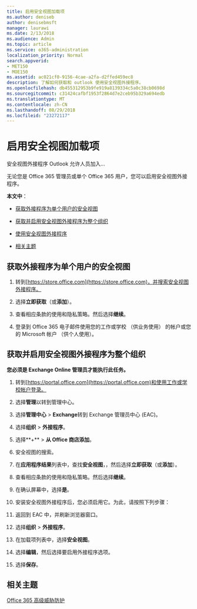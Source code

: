```yaml
---
title: 启用安全视图加载项
ms.author: deniseb
author: denisebmsft
manager: laurawi
ms.date: 2/13/2018
ms.audience: Admin
ms.topic: article
ms.service: o365-administration
localization_priority: Normal
search.appverid:
- MET150
- MOE150
ms.assetid: ac021cf0-9156-4cae-a2fa-d2ffed459ec8
description: 了解如何获取和 outlook 使用安全视图外接程序。
ms.openlocfilehash: db455312953b9fe919a8139334c5a0c38cb0698d
ms.sourcegitcommit: c31424cafbf1953f2864d7e2ceb95b329a694edb
ms.translationtype: MT
ms.contentlocale: zh-CN
ms.lasthandoff: 08/29/2018
ms.locfileid: "23272117"
---
```

# <a name="enable-the-security-view-add-in"></a>启用安全视图加载项

安全视图外接程序 Outlook 允许人员加入...
  
无论您是 Office 365 管理员或单个 Office 365 用户，您可以启用安全视图外接程序。
  
 **本文中**： 
  
- [获取外接程序为单个用户的安全视图](enable-the-security-view-add-in.md#singleget)
    
- [获取并启用安全视图外接程序为整个组织](enable-the-security-view-add-in.md#wholeorgget)
    
- [使用安全视图外接程序](enable-the-security-view-add-in.md#useit)
    
- [相关主题](enable-the-security-view-add-in.md#relaated)
    
## <a name="get-the-security-view-add-in-for-a-single-user"></a>获取外接程序为单个用户的安全视图
<a name="singleget"> </a>

1. 转到[https://store.office.com](https://store.office.com)，并搜索安全视图外接程序。
    
2. 选择**立即获取**（或**添加**）。 
    
3. 查看相应条款的使用和隐私策略。然后选择**继续**。 
    
4. 登录到 Office 365 电子邮件使用您的工作或学校 （供业务使用） 的帐户或您的 Microsoft 帐户 （供个人使用）。
    
## <a name="get-and-enable-the-security-view-add-in-for-an-entire-organization"></a>获取并启用安全视图外接程序为整个组织
<a name="wholeorgget"> </a>

 **您必须是 Exchange Online 管理员才能执行此任务。**
  
1. 转到[https://portal.office.com](https://portal.office.com)和使用工作或学校帐户登录。 
    
2. 选择**管理**以转到管理中心。 
    
3. 选择**管理中心** \> **Exchange**转到 Exchange 管理员中心 (EAC)。 
    
4. 选择**组织** \> **外接程序**。 
    
5. 选择**+** \> **从 Office 商店添加**。 
    
6. 安全视图的搜索。
    
7. 在**应用程序结果**列表中，查找**安全视图**，，然后选择**立即获取**（或**添加**）。 
    
8. 查看相应条款的使用和隐私策略。然后选择**继续**。 
    
9. 在确认屏幕中，选择**是**。 
    
10. 安装安全视图外接程序后，您必须启用它。为此，请按照下列步骤：
    
1. 返回到 EAC 中，并刷新浏览器窗口。
    
2. 选择**组织** \> **外接程序**。 
    
3. 在加载项列表中，选择**安全视图**。 
    
4. 选择**编辑**，然后选择要启用外接程序选项。 
    
5. 选择**保存**。 
    
## <a name="related-topics"></a>相关主题
<a name="relaated"> </a>

[Office 365 高级威胁防护](office-365-atp.md)
  

